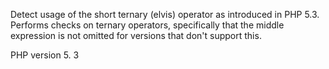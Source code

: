 Detect usage of the short ternary (elvis) operator as introduced in PHP 5.3.
Performs checks on ternary operators, specifically that the middle expression
is not omitted for versions that don't support this. 

PHP version 5. 3